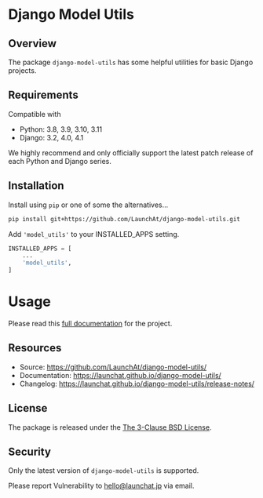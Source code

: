 # Django Model Utils

## Overview

The package `django-model-utils` has some helpful utilities for basic Django projects.

## Requirements

Compatible with

* Python: 3.8, 3.9, 3.10, 3.11
* Django: 3.2, 4.0, 4.1

We highly recommend and only officially support the latest patch release of each Python and Django series.

## Installation

Install using `pip` or one of some the alternatives...

```sh
pip install git+https://github.com/LaunchAt/django-model-utils.git
```

Add `'model_utils'` to your INSTALLED_APPS setting.

```python
INSTALLED_APPS = [
    ...
    'model_utils',
]
```

# Usage

Please read this [full documentation](https://launchat.github.io/django-model-utils/) for the project.

## Resources

* Source: https://github.com/LaunchAt/django-model-utils/
* Documentation: https://launchat.github.io/django-model-utils/
* Changelog: https://launchat.github.io/django-model-utils/release-notes/

## License

The package is released under the [The 3-Clause BSD License](https://github.com/LaunchAt/django-model-utils/blob/master/LICENSE).

## Security

Only the latest version of `django-model-utils` is supported.

Please report Vulnerability to [hello@launchat.jp](mailto:hello@launchat.jp) via email.
